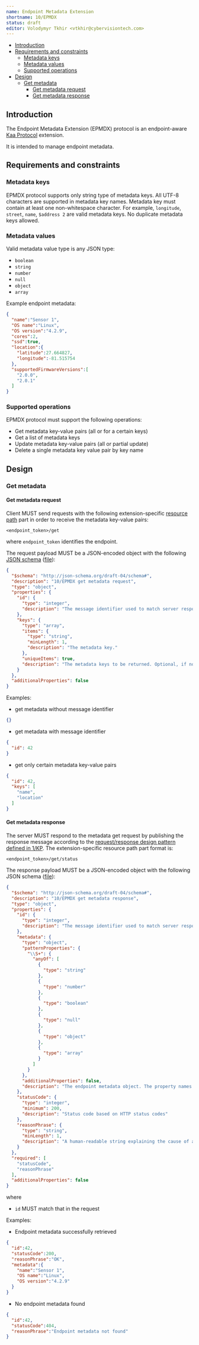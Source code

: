 ```yaml
---
name: Endpoint Metadata Extension
shortname: 10/EPMDX
status: draft
editor: Volodymyr Tkhir <vtkhir@cybervisiontech.com>
---
```


- [Introduction](#introduction)
- [Requirements and constraints](#requirements-and-constraints)
  - [Metadata keys](#metadata-keys)
  - [Metadata values](#metadata-values)
  - [Supported operations](#supported-operations)
- [Design](#design)
  - [Get metadata](#get-metadata)
    - [Get metadata request](#get-metadata-request)
    - [Get metadata response](#get-metadata-response)


## Introduction

The Endpoint Metadata Extension (EPMDX) protocol is an endpoint-aware [Kaa Protocol](/0001-kaa-protocol/README.md) extension.

It is intended to manage endpoint metadata.

## Requirements and constraints

### Metadata keys
EPMDX protocol supports only string type of metadata keys.
All UTF-8 characters are supported in metadata key names.
Metadata key must contain at least one non-whitespace character.
For example, `longitude`, `street`, `name`, `$address 2` are valid metadata keys.
No duplicate metadata keys allowed.
### Metadata values
Valid metadata value type is any JSON type:
- `boolean`
- `string`
- `number`
- `null`
- `object`
- `array`

Example endpoint metadata:

```json
{
  "name":"Sensor 1",
  "OS name":"Linux",
  "OS version":"4.2.9",
  "cores":2,
  "ssd":true,
  "location":{
    "latitude":27.664827,
    "longitude":-81.515754
  },
  "supportedFirmwareVersions":[
    "2.0.0",
    "2.0.1"
  ]
}
```
### Supported operations

EPMDX protocol must support the following operations:
- Get metadata key-value pairs (all or for a certain keys)
- Get a list of metadata keys
- Update metadata key-value pairs (all or partial update)
- Delete a single metadata key value pair by key name

## Design

### Get metadata

#### Get metadata request

Client MUST send requests with the following extension-specific [resource path](/0001-kaa-protocol/README.md#resource-path-format) part in order to receive the metadata key-value pairs:

  `<endpoint_token>/get`

  where `endpoint_token` identifies the endpoint.

The request payload MUST be a JSON-encoded object with the following [JSON schema](http://json-schema.org/) ([file](./schemas/get-metadata-request.schema.json)):

```json
{
  "$schema": "http://json-schema.org/draft-04/schema#",
  "description": "10/EPMDX get metadata request",
  "type": "object",
  "properties": {
    "id": {
      "type": "integer",
      "description": "The message identifier used to match server response to the request."
    },
    "keys": {
      "type": "array",
      "items": {
        "type": "string",
        "minLength": 1,
        "description": "The metadata key."
      },
      "uniqueItems": true,
      "description": "The metadata keys to be returned. Optional, if not specified all metadata keys will be returned."
    }
  },
  "additionalProperties": false
}
```
Examples:
- get metadata without message identifier

```json
{}
```
- get metadata with message identifier

```json
{
  "id": 42
}
```
- get only certain metadata key-value pairs

```json
{
  "id": 42,
  "keys": [
    "name",
    "location"
  ]
}
```

#### Get metadata response

The server MUST respond to the metadata get request by publishing the response message according to the [request/response design pattern defined in 1/KP](/0001-kaa-protocol/README.md#requestresponse-pattern).
The extension-specific resource path part format is:

  `<endpoint_token>/get/status`

The response payload MUST be a JSON-encoded object with the following JSON schema ([file](./schemas/get-metadata-response.schema.json)):

```json
{
  "$schema": "http://json-schema.org/draft-04/schema#",
  "description": "10/EPMDX get metadata response",
  "type": "object",
  "properties": {
    "id": {
      "type": "integer",
      "description": "The message identifier used to match server response to the request"
    },
    "metadata": {
      "type": "object",
      "patternProperties": {
        "\\S+": {
          "anyOf": [
            {
              "type": "string"
            },
            {
              "type": "number"
            },
            {
              "type": "boolean"
            },
            {
              "type": "null"
            },
            {
              "type": "object"
            },
            {
              "type": "array"
            }
          ]
        }
      },
      "additionalProperties": false,
      "description": "The endpoint metadata object. The property names of this object are metadata keys and values of these properties are values. May not present on the error status response"
    },
    "statusCode": {
      "type": "integer",
      "minimum": 200,
      "description": "Status code based on HTTP status codes"
    },
    "reasonPhrase": {
      "type": "string",
      "minLength": 1,
      "description": "A human-readable string explaining the cause of an error (if any). `OK` if request was successful"
    }
  },
  "required": [
    "statusCode",
    "reasonPhrase"
  ],
  "additionalProperties": false
}
```

  where
  - `id` MUST match that in the request

Examples:

- Endpoint metadata successfully retrieved

```json
{
  "id":42,
  "statusCode":200,
  "reasonPhrase":"OK",
  "metadata":{
    "name":"Sensor 1",
    "OS name":"Linux",
    "OS version":"4.2.9"
  }
}
```
- No endpoint metadata found

```json
{
  "id":42,
  "statusCode":404,
  "reasonPhrase":"Endpoint metadata not found"
}
```